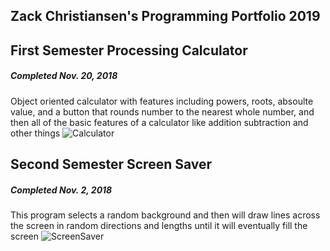 ## Zack Christiansen's Programming Portfolio 2019

## First Semester Processing Calculator
##### Completed Nov. 20, 2018
Object oriented calculator with features including powers, roots, absoulte value, and a button that rounds number to the nearest whole number, and then all of the basic features of a calculator like addition subtraction and other things
![Calculator](https://github.com/zackChristiansen/2019ProgrammingPortfolio/blob/master/images/calc01.png)

## Second Semester Screen Saver
##### Completed Nov. 2, 2018
This program selects a random background and then will draw lines across the screen in random directions and lengths until it will eventually fill the screen
![ScreenSaver](https://github.com/zackChristiansen/2019ProgrammingPortfolio/blob/master/images/ScrnSaver.png)
